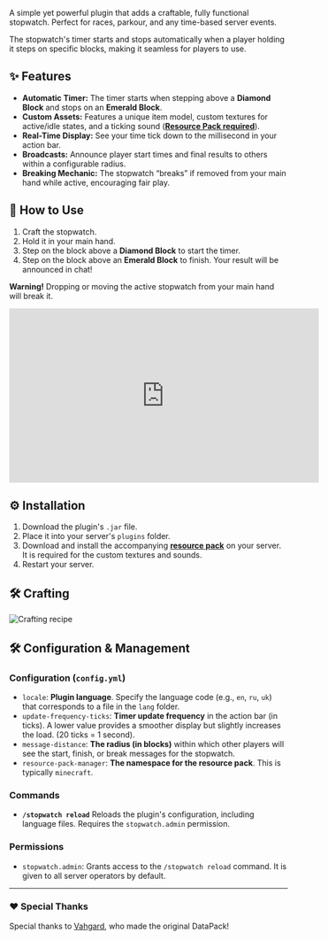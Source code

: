 A simple yet powerful plugin that adds a craftable, fully functional stopwatch. Perfect for races, parkour, and any time-based server events.

The stopwatch's timer starts and stops automatically when a player holding it steps on specific blocks, making it seamless for players to use.

## ✨ Features

  * **Automatic Timer:** The timer starts when stepping above a **Diamond Block** and stops on an **Emerald Block**.
  * **Custom Assets:** Features a unique item model, custom textures for active/idle states, and a ticking sound (**[Resource Pack required](https://modrinth.com/resourcepack/stopwatchrp/)**).
  * **Real-Time Display:** See your time tick down to the millisecond in your action bar.
  * **Broadcasts:** Announce player start times and final results to others within a configurable radius.
  * **Breaking Mechanic:** The stopwatch “breaks” if removed from your main hand while active, encouraging fair play.

## 🚀 How to Use

1.  Craft the stopwatch.
2.  Hold it in your main hand.
3.  Step on the block above a **Diamond Block** to start the timer.
4.  Step on the block above an **Emerald Block** to finish. Your result will be announced in chat\!

**Warning\!** Dropping or moving the active stopwatch from your main hand will break it.

<iframe width="560" height="315" src="https://www.youtube-nocookie.com/embed/XCs2JB-LhOk" title="YouTube video player" frameborder="0" allow="accelerometer; autoplay; clipboard-write; encrypted-media; gyroscope; picture-in-picture; web-share" allowfullscreen></iframe>

## ⚙️ Installation

1.  Download the plugin's `.jar` file.
2.  Place it into your server's `plugins` folder.
3.  Download and install the accompanying **[resource pack](https://modrinth.com/resourcepack/stopwatchrp/)** on your server. It is required for the custom textures and sounds.
4.  Restart your server.

## 🛠️ Crafting

![Crafting recipe](https://cdn.modrinth.com/data/cached_images/80e5f3d4e893ae4dc926d5774ba88023bc7a60e9.png)

## 🛠️ Configuration & Management

### Configuration (`config.yml`)

  * `locale`: **Plugin language**. Specify the language code (e.g., `en`, `ru`, `uk`) that corresponds to a file in the `lang` folder.
  * `update-frequency-ticks`: **Timer update frequency** in the action bar (in ticks). A lower value provides a smoother display but slightly increases the load. (20 ticks = 1 second).
  * `message-distance`: **The radius (in blocks)** within which other players will see the start, finish, or break messages for the stopwatch.
  * `resource-pack-manager`: **The namespace for the resource pack**. This is typically `minecraft`.

### Commands

  * **`/stopwatch reload`**
    Reloads the plugin's configuration, including language files. Requires the `stopwatch.admin` permission.

### Permissions

  * `stopwatch.admin`: Grants access to the `/stopwatch reload` command. It is given to all server operators by default.

-----

### ❤️ Special Thanks

Special thanks to [Vahgard](https://github.com/vahgard), who made the original DataPack\!
